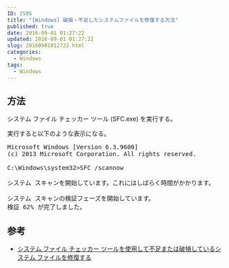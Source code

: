 ```yaml
---
ID: 2595
title: "[Windows] 破損・不足したシステムファイルを修復する方法"
published: true
date: 2016-09-01 01:27:22
updated: 2016-09-01 01:27:22
slug: 20160901012722.html
categories:
  - Windows
tags:
  - Windows
---
```


<!--more-->

## 方法

システム ファイル チェッカー ツール (SFC.exe) を実行する。

実行すると以下のような表示になる。

<pre class="cmd">Microsoft Windows [Version 6.3.9600]
(c) 2013 Microsoft Corporation. All rights reserved.
    
C:\Windows\system32>SFC /scannow
    
システム スキャンを開始しています。これにはしばらく時間がかかります。
    
システム スキャンの検証フェーズを開始しています。
検証 62% が完了しました。</pre>

## 参考

- <a href="https://support.microsoft.com/ja-jp/kb/929833">システム ファイル チェッカー ツールを使用して不足または破損しているシステム ファイルを修復する</a>
